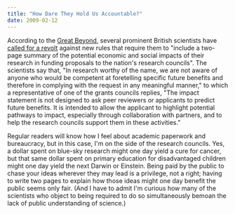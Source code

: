 ```yaml
---
title: "How Dare They Hold Us Accountable?"
date: 2009-02-12
---
```

According to the <a href="http://blogs.nature.com/news/thegreatbeyond/">Great Beyond</a>, several prominent British scientists have <a href="http://blogs.nature.com/news/thegreatbeyond/2009/02/leading_uk_scientists_call_for.html">called for a revolt</a> against new rules that require them to "include a two-page summary of the potential economic and social impacts of their research in funding proposals to the nation's research councils".  The scientists say that, "In research worthy of the name, we are not aware of anyone who would be competent at foretelling specific future benefits and therefore in complying with the request in any meaningful manner," to which a representative of one of the grants councils replies, "The impact statement is not designed to ask peer reviewers or applicants to predict future benefits. It is intended to allow the applicant to highlight potential pathways to impact, especially through collaboration with partners, and to help the research councils support them in these activities."

Regular readers will know how I feel about academic paperwork and bureaucracy, but in this case, I'm on the side of the research councils. Yes, a dollar spent on blue-sky research might one day yield a cure for cancer, but that same dollar spent on primary education for disadvantaged children might one day yield the next Darwin or Einstein. Being paid by the public to chase your ideas wherever they may lead is a privilege, not a right; having to write two pages to explain how those ideas might one day benefit the public seems only fair.  (And I have to admit I'm curious how many of the scientists who object to being required to do so simultaneously bemoan the lack of public understanding of science.)
